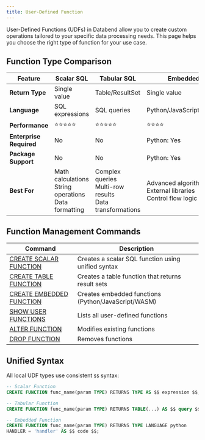 ```yaml
---
title: User-Defined Function
---
```


User-Defined Functions (UDFs) in Databend allow you to create custom operations tailored to your specific data processing needs. This page helps you choose the right type of function for your use case.

## Function Type Comparison

| Feature | Scalar SQL | Tabular SQL | Embedded |
|---------|------------|-------------|----------|
| **Return Type** | Single value | Table/ResultSet | Single value |
| **Language** | SQL expressions | SQL queries | Python/JavaScript/WASM |
| **Performance** | ⭐⭐⭐⭐⭐ | ⭐⭐⭐⭐⭐ | ⭐⭐⭐⭐ |
| **Enterprise Required** | No | No | Python: Yes |
| **Package Support** | No | No | Python: Yes |
| **Best For** | Math calculations<br/>String operations<br/>Data formatting | Complex queries<br/>Multi-row results<br/>Data transformations | Advanced algorithms<br/>External libraries<br/>Control flow logic |


## Function Management Commands

| Command | Description |
|---------|-------------|
| [CREATE SCALAR FUNCTION](ddl-create-function.md) | Creates a scalar SQL function using unified syntax |
| [CREATE TABLE FUNCTION](ddl-create-table-function.md) | Creates a table function that returns result sets |
| [CREATE EMBEDDED FUNCTION](ddl-create-function-embedded.md) | Creates embedded functions (Python/JavaScript/WASM) |
| [SHOW USER FUNCTIONS](ddl-show-user-functions.md) | Lists all user-defined functions |
| [ALTER FUNCTION](ddl-alter-function.md) | Modifies existing functions |
| [DROP FUNCTION](ddl-drop-function.md) | Removes functions |

## Unified Syntax

All local UDF types use consistent `$$` syntax:

```sql
-- Scalar Function
CREATE FUNCTION func_name(param TYPE) RETURNS TYPE AS $$ expression $$;

-- Tabular Function  
CREATE FUNCTION func_name(param TYPE) RETURNS TABLE(...) AS $$ query $$;

-- Embedded Function
CREATE FUNCTION func_name(param TYPE) RETURNS TYPE LANGUAGE python 
HANDLER = 'handler' AS $$ code $$;
```

